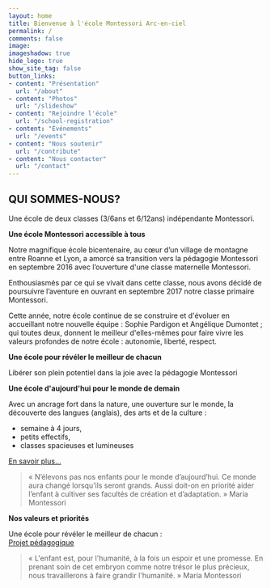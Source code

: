 ```yaml
---
layout: home
title: Bienvenue à l'école Montessori Arc-en-ciel
permalink: /
comments: false
image: 
imageshadow: true
hide_logo: true
show_site_tag: false
button_links:
- content: "Présentation"
  url: "/about"
- content: "Photos"
  url: "/slideshow"
- content: "Rejoindre l'école"
  url: "/school-registration"
- content: "Événements"
  url: "/events"
- content: "Nous soutenir"
  url: "/contribute"
- content: "Nous contacter"
  url: "/contact"
---
```


## QUI SOMMES-NOUS?

Une école de deux classes (3/6ans et 6/12ans) indépendante Montessori.

**Une école Montessori accessible à tous**

Notre magnifique école bicentenaire, au cœur d’un village de montagne entre Roanne et Lyon, a amorcé sa transition vers la pédagogie Montessori en septembre 2016 avec l’ouverture d'une classe maternelle Montessori.

Enthousiasmés par ce qui se vivait dans cette classe, nous avons décidé de poursuivre l’aventure en ouvrant en septembre 2017 notre classe primaire Montessori.

Cette année, notre école continue de se construire et d'évoluer en accueillant notre nouvelle équipe : Sophie Pardigon et Angélique Dumontet ; qui toutes deux, donnent le meilleur d'elles-mêmes pour faire vivre les valeurs profondes de notre école : autonomie, liberté, respect.

**Une école pour révéler le meilleur de chacun**

Libérer son plein potentiel dans la joie avec la pédagogie Montessori

**Une école d'aujourd'hui pour le monde de demain**

Avec un ancrage fort dans la nature, une ouverture sur le monde, la découverte des langues (anglais), des arts et de la culture :
- semaine à 4 jours,
- petits effectifs,
- classes spacieuses et lumineuses

[En savoir plus...](/about)

> « N’élevons pas nos enfants pour le monde d’aujourd’hui. Ce monde aura changé lorsqu’ils seront grands. Aussi doit-on en priorité aider l’enfant à cultiver ses facultés de création et d’adaptation. » Maria Montessori

**Nos valeurs et priorités**

Une école pour révéler le meilleur de chacun :  
[Projet pédagogique](/educational-project)

> « L'enfant est, pour l'humanité, à la fois un espoir et une promesse. En prenant soin de cet embryon comme notre trésor le plus précieux, nous travaillerons à faire grandir l'humanité. » Maria Montessori

